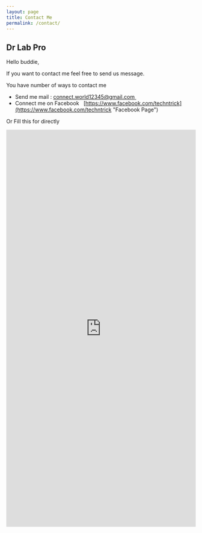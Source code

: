 ```yaml
---
layout: page
title: Contact Me
permalink: /contact/
---
```


## Dr Lab Pro 
Hello buddie,

If you want to contact me feel free to send us message.

 You have number of ways to contact me 
* Send me mail : [connect.world12345@gmail.com ](mailto:connect.world12345@gmail.com) 
* Connect me on Facebook   [https://www.facebook.com/techntrick](https://www.facebook.com/techntrick "Facebook Page") 

Or Fill this for directly 

<iframe src="https://docs.google.com/forms/d/e/1FAIpQLSf_OWNAfrmp16nu49CmOmQLv_Srh2Bf4MBpxqXnQwCBzJVkHA/viewform?embedded=true" width="100%" height="1055" frameborder="0" marginheight="0" marginwidth="0">Loading…</iframe>
